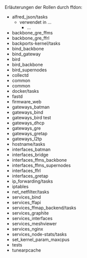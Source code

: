Erläuterungen der Rollen durch ffdon:

- alfred_json/tasks
  - verwendet in ...
    - ...
- backbone_gre_ffms
- backbone_gre_ffrl
- backports-kernel/tasks
- bind_backbone
- bind_gateway
- bird
- bird_backbone
- bird_supernodes
- collectd
- common
- common
- docker/tasks
- fastd
- firmware_web
- gateways_batman
- gateways_bind
- gateways_bird
      test
- gateways_dhcp
- gateways_gre
- gateways_gretap
- gateways_l2tp
- hostname/tasks
- interfaces_batman
- interfaces_bridge
- interfaces_ffms_backbone
- interfaces_ffms_supernodes
- interfaces_ffrl
- interfaces_gretap
- ip_forwarding/tasks
- iptables
- net_netfilter/tasks
- services_bind
- services_ffapi
- services_ffmap_backend/tasks
- services_graphite
- services_interfaces
- services_meshviewer
- services_nginx
- services_node-stats/tasks
- set_kernel_param_maxcpus
- tests
- tunearpcache
